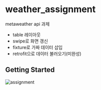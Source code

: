 # weather_assignment

metaweather api 과제
- table 레이아웃
- swipe로 화면 갱신
- fixture로 가짜 데이터 삽입
- retrofit으로 데이터 불러오기(미완성)

## Getting Started
![assignment](https://user-images.githubusercontent.com/20401887/110279316-43ced480-801c-11eb-9b49-9cfb95519c3e.png)
